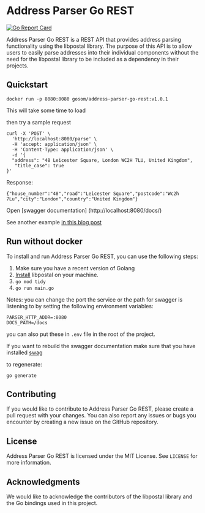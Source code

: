# Address Parser Go REST
[![Go Report Card](https://goreportcard.com/badge/github.com/gosom/address-parser-go-rest)](https://goreportcard.com/report/github.com/gosom/address-parser-go-rest)


Address Parser Go REST is a REST API that provides address parsing functionality using the libpostal library. 
The purpose of this API is to allow users to easily parse addresses into their individual components 
without the need for the libpostal library to be included as a dependency in their projects.

## Quickstart

```
docker run -p 8080:8080 gosom/address-parser-go-rest:v1.0.1
```

This will take some time to load

then try a sample request

```
curl -X 'POST' \
  'http://localhost:8080/parse' \
  -H 'accept: application/json' \
  -H 'Content-Type: application/json' \
  -d '{
  "address": "48 Leicester Square, London WC2H 7LU, United Kingdom",
   "title_case": true
}'
```

Response:

```
{"house_number":"48","road":"Leicester Square","postcode":"Wc2h 7Lu","city":"London","country":"United Kingdom"}
```

Open [swagger documentation] (http://localhost:8080/docs/)

See another example [in this blog post](https://blog.gkomninos.com/introducing-address-parser-go-rest-a-simple-solution-for-address-parsing)


## Run without docker

To install and run Address Parser Go REST, you can use the following steps:

1. Make sure you have a recent version of Golang
2. [Install](https://github.com/openvenues/libpostal/issues#installation-maclinux) libpostal on your machine.
3. `go mod tidy`
4. `go run main.go`
   

Notes:
you can change the port the service or the path for swagger is listening to by setting the following environment variables:
```
PARSER_HTTP_ADDR=:8080
DOCS_PATH=/docs
```
you can also put these in `.env` file in the root of the project.

If you want to rebuild the swagger documentation make sure that you have
installed [swag](https://github.com/swaggo/swag)

to regenerate:
```
go generate
```

## Contributing

If you would like to contribute to Address Parser Go REST, please create a pull request with your changes. 
You can also report any issues or bugs you encounter by creating a new issue on the GitHub repository.

## License

Address Parser Go REST is licensed under the MIT License. See `LICENSE` for more information.

## Acknowledgments

We would like to acknowledge the contributors of the libpostal library and the Go bindings used in this project.


